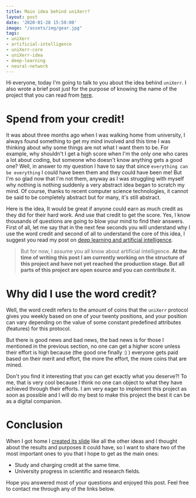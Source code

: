 ```yaml
---
title: Main idea behind uniXerr?
layout: post
date: '2020-01-28 15:50:00'
image: "/assets/img/gear.jpg"
tags:
- uniXerr
- artificial-intelligence
- uniXerr-core
- uniXerr-idea
- deep-learning
- neural-network
---
```


Hi everyone, today I'm going to talk to you about the idea behind `uniXerr`.
I also wrote a brief post just for the purpose of knowing the name of the project that you can read from [here](https://blog.unixerr.com/2020/01/02/what-is-uniXerr/). 

# Spend from your credit!
It was about three months ago when I was walking home from university, I always found something to get my mind involved and this time I was thinking about why some things are not what I want them to be.
For example, why shouldn't I get a high score when I'm the only one who cares a lot about coding, but someone who doesn't know anything gets a good one? Well, in answer to my question I have to say that since `everything can be everything` I could have been them and they could have been me!
But I'm so glad now that I'm not them, anyway as I was struggling with myself why nothing is nothing suddenly a very abstract idea began to scratch my mind. Of course, thanks to recent computer science technologies, it cannot be said to be completely abstract but for many, it's still abstract.

Here is the idea, It would be great if anyone could earn as much credit as they did for their hard work.
And use that credit to get the score. Yes, I know thousands of questions are going to blow your mind to find their answers.
First of all, let me say that in the next few seconds you will understand why I use the word credit and second of all 
to understand the core of this idea, I suggest you read my post on [deep learning and artificial intelligence](https://blog.unixerr.com/2020/01/28/a-venturesome-journey-into-the-deep-learning/).


> But for now, I assume you all know about artificial intelligence.
> **At the time of writing this post I am currently working on the structure of this project and have not yet reached the production stage. But all parts of this project are open source and you can contribute it.**

# Why did I use the word credit?
Well, the word credit refers to the amount of coins that the `uniXerr` protocol gives you weekly based on one of your twenty positions, and your position can vary depending on the value of some constant predefined attributes (features) for this protocol.

But there is good news and bad news, the bad news is for those I mentioned in the previous section, no one can get a higher score unless their effort is high because (the good one finally :) ) everyone gets paid based on their merit and effort, the more the effort, the more coins that are mined.

Don't you find it interesting that you can get exactly what you deserve?!
To me, that is very cool because I think no one can object to what they have achieved through their efforts.
I am very eager to implement this project as soon as possible and I will do my best to make this project the best it can be as a digital companion.

# Conclusion
When I got home I [created its slide](https://docs.google.com/presentation/d/1GK3pkiIfIzD472j6eXYRZ59xo9yky3sYgX-_MpS9TX8/edit#slide=id.gc6f919934_0_0) like all the other ideas and I thought about the results and purposes it could have, so I want to share two of the most important ones to you that I hope to get as the main ones:

* Study and charging credit at the same time.
* University progress in scientific and research fields.

Hope you answered most of your questions and enjoyed this post.
Feel free to contact me through any of the links below.